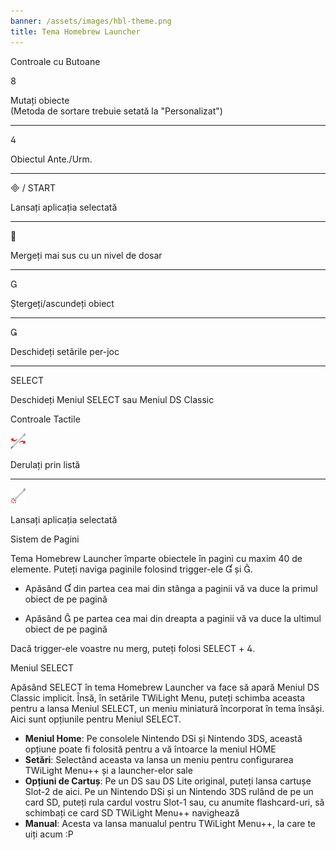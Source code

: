 ```yaml
---
banner: /assets/images/hbl-theme.png
title: Tema Homebrew Launcher
---
```


<div id="button-controls" class="section-title">Controale cu Butoane</div>
<div class="section-body">
    <div class="button-action-group">
        <p class="button-action button">&#xE079;</p>
        <p class="button-action-text">Mutați obiecte<br>(Metoda de sortare trebuie setată la "Personalizat")</p>
    </div>
    <hr>
    <div class="button-action-group">
        <p class="button-action button">&#xE07E;</p>
        <p class="button-action-text">Obiectul Ante./Urm.</p>
    </div>
    <hr>
    <div class="button-action-group">
        <p class="button-action"><span class="button">&#xE000; /</span> START</p>
        <p class="button-action-text">Lansați aplicația selectată</p>
    </div>
    <hr>
    <div class="button-action-group">
        <p class="button-action button">&#xE001;</p>
        <p class="button-action-text">Mergeți mai sus cu un nivel de dosar</p>
    </div>
    <hr>
    <div class="button-action-group">
        <p class="button-action button">&#xE002;</p>
        <p class="button-action-text">Ștergeți/ascundeți obiect</p>
    </div>
    <hr>
    <div class="button-action-group">
        <p class="button-action button">&#xE003;</p>
        <p class="button-action-text">Deschideți setările per-joc</p>
    </div>
    <hr>
    <div class="button-action-group">
        <p class="button-action">SELECT</p>
        <p class="button-action-text">Deschideți Meniul SELECT sau Meniul DS Classic</p>
    </div>
</div>

<div id="touch-controls" class="section-title">Controale Tactile</div>
<div class="section-body">
    <div class="button-action-group">
        <p class="button-action"><img src="/assets/images/left-right.png"></p>
        <p class="button-action-text">Derulați prin listă</p>
    </div>
    <hr>
    <div class="button-action-group">
        <p class="button-action"><img src="/assets/images/tap.png"></p>
        <p class="button-action-text">Lansați aplicația selectată</p>
    </div>
    <!-- <hr>
    <div>
        <p>
            If the Sort Method is set to "Custom", you can drag the icon up to move it.
        </p>
    </div> -->
</div>

<div id="page-system" class="section-title">Sistem de Pagini</div>
<div class="section-body">
    <p>
        Tema Homebrew Launcher împarte obiectele în pagini cu maxim 40 de elemente. Puteți naviga paginile folosind trigger-ele &#xE004; și &#xE005;.
    </p>
    <ul>
        <li><p>Apăsând &#xE004; din partea cea mai din stânga a paginii vă va duce la primul obiect de pe pagină</p></li>
        <li><p>Apăsând &#xE005; pe partea cea mai din dreapta a paginii vă va duce la ultimul obiect de pe pagină</p></li>
    </ul>
    <p>
        Dacă trigger-ele voastre nu merg, puteți folosi SELECT + &#xE07E;.
    </p>
</div>

<div id="select-menu" class="section-title">Meniul SELECT</div>
<div class="section-body">
    <p>
        Apăsând SELECT în tema Homebrew Launcher va face să apară Meniul DS Classic implicit. Însă, în setările TWiLight Menu, puteți schimba aceasta pentru a lansa Meniul SELECT, un meniu miniatură încorporat în tema însăși. Aici sunt opțiunile pentru Meniul SELECT.
    </p>
    <ul>
        <li><strong>Meniul Home</strong>: Pe consolele Nintendo DSi și Nintendo 3DS, această opțiune poate fi folosită pentru a vă întoarce la meniul HOME</li>
        <li><strong>Setări</strong>: Selectând aceasta va lansa un meniu pentru configurarea TWiLight Menu++ și a launcher-elor sale</li>
        <li><strong>Opțiuni de Cartuș</strong>: Pe un DS sau DS Lite original, puteți lansa cartușe Slot-2 de aici. Pe un Nintendo DSi și un Nintendo 3DS rulând de pe un card SD, puteți rula cardul vostru Slot-1 sau, cu anumite flashcard-uri, să schimbați ce card SD TWiLight Menu++ navighează</li>
        <li><strong>Manual</strong>: Acesta va lansa manualul pentru TWiLight Menu++, la care te uiți acum :P</li>
    </ul>
</div>
